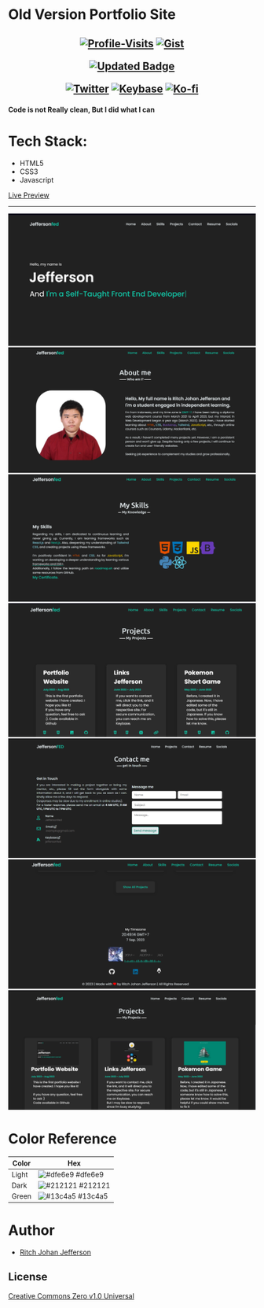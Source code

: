 # Old Version Portfolio Site 
<h2 align="center">

[![Profile-Visits](https://komarev.com/ghpvc/?username=jeffersonfed&label=Profile%20Visits&color=blue&style=flat)](#top)
[![Gist](https://badges.pufler.dev/gists/jeffersonfed?&label=Gist&color=blue&icon=5&pretty=false&style=flat)](https://gist.github.com/jeffersonfed)

[![Updated Badge](https://badges.pufler.dev/updated/jeffersonfed/PortfolioSite?&label=Last%20Updated&color=blue&icon=5&pretty=false&style=for-the-badge)](https://github.com/jeffersonfed/PortfolioSite)

<!-- ## 🌐 Socials: -->
[![Twitter](https://img.shields.io/badge/Twitter-1DA1F2.svg?style=plastic&logo=Twitter&logoColor=white)](https://twitter.com/jeffersonfed14) 
[![Keybase](https://img.shields.io/badge/Keybase-black?style=plastic&logo=keybase&logoColor=orange)](https://keybase.io/jeffersonfed/)
[![Ko-fi](https://img.shields.io/badge/Ko--fi-F16061?style=plastic&logo=ko-fi&logoColor=white)](https://ko-fi.com/jeffersonfed)

</h2>

#### Code is not Really clean, But I did what I can

# Tech Stack:
- HTML5
- CSS3
- Javascript

[Live Preview](https://jeffersonfed-portfolio-old-ver.netlify.app)
***
<img src="./assets/screenshot/index.png">
<img src="./assets/screenshot/index2.png">
<img src="./assets/screenshot/skills.png">
<img src="./assets/screenshot/index3.png">
<img src="./assets/screenshot/contact.png">
<img src="./assets/screenshot/footer.png">
<img src="./assets/screenshot/projects.png">

# Color Reference
| Color             | Hex                                                                |
| ----------------- | ------------------------------------------------------------------ |
| Light| ![#dfe6e9](https://via.placeholder.com/10/dfe6e9?text=+) #dfe6e9 |
| Dark | ![#212121](https://via.placeholder.com/10/212121?text=+) #212121 |
| Green | ![#13c4a5](https://via.placeholder.com/10/13c4a5?text=+) #13c4a5 |

# Author
- [Ritch Johan Jefferson](https://github.com/jeffersonfed)

## License

[Creative Commons Zero v1.0 Universal](LICENSE)
